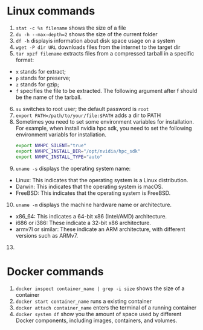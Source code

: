 # Linux commands
1. `stat -c %s filename` shows the size of a file
2. `du -h --max-depth=2` shows the size of the current folder
3. `df -h` displayis information about disk space usage on a system
4. `wget -P dir URL` downloads files from the internet to the target dir
5. `tar xpzf filename` extracts files from a compressed tarball in a specific format:
  * `x` stands for extract;
  * `p` stands for preserve;
  * `z` stands for gzip;
  * `f` specifies the file to be extracted. The following argument after f should be the name of the tarball.
6. `su` switches to root user; the default password is `root`
7. `export PATH=/path/to/your/file:$PATH` adds a dir to PATH
8. Sometimes you need to set some environment variables for installation. For example, when install nvidia hpc sdk, you need to set the following environment variabls for installation.
   ```bash
   export NVHPC_SILENT="true"
   export NVHPC_INSTALL_DIR="/opt/nvidia/hpc_sdk"
   export NVHPC_INSTALL_TYPE="auto"
   ```
9. `uname -s` displays the operating system name:
  * Linux: This indicates that the operating system is a Linux distribution.
  * Darwin: This indicates that the operating system is macOS.
  * FreeBSD: This indicates that the operating system is FreeBSD.
10. `uname -m` displays the machine hardware name or architecture.
  * x86_64: This indicates a 64-bit x86 (Intel/AMD) architecture.
  * i686 or i386: These indicate a 32-bit x86 architecture.
  * armv7l or similar: These indicate an ARM architecture, with different versions such as ARMv7.
13. 

# Docker commands
1. `docker inspect container_name | grep -i size` shows the size of a container
2. `docker start container_name` runs a existing container
3. `docker attach container_name` enters the terminal of a running container
4. `docker system df` show you the amount of space used by different Docker components, including images, containers, and volumes.
